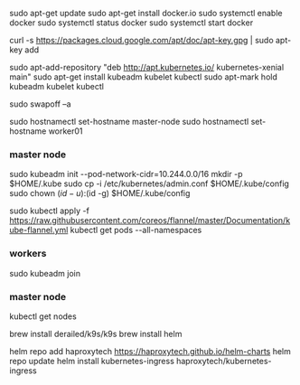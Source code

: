 sudo apt-get update
sudo apt-get install docker.io
sudo systemctl enable docker
sudo systemctl status docker
sudo systemctl start docker

curl -s https://packages.cloud.google.com/apt/doc/apt-key.gpg | sudo apt-key add

sudo apt-add-repository "deb http://apt.kubernetes.io/ kubernetes-xenial main"
sudo apt-get install kubeadm kubelet kubectl
sudo apt-mark hold kubeadm kubelet kubectl

sudo swapoff –a

sudo hostnamectl set-hostname master-node
sudo hostnamectl set-hostname worker01


### master node
sudo kubeadm init --pod-network-cidr=10.244.0.0/16
mkdir -p $HOME/.kube
sudo cp -i /etc/kubernetes/admin.conf $HOME/.kube/config
sudo chown $(id -u):$(id -g) $HOME/.kube/config

sudo kubectl apply -f https://raw.githubusercontent.com/coreos/flannel/master/Documentation/kube-flannel.yml
kubectl get pods --all-namespaces


### workers
sudo kubeadm join


### master node
kubectl get nodes

brew install derailed/k9s/k9s 
brew install helm

helm repo add haproxytech https://haproxytech.github.io/helm-charts
helm repo update
helm install kubernetes-ingress haproxytech/kubernetes-ingress